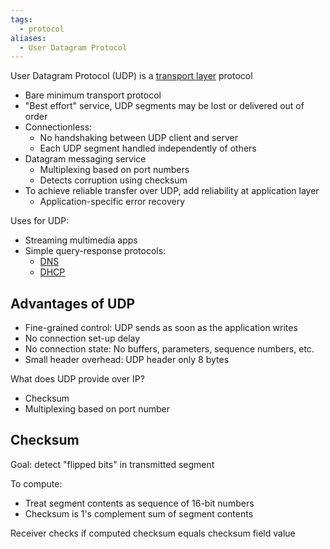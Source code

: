 ```yaml
---
tags:
  - protocol
aliases:
  - User Datagram Protocol
---
```


User Datagram Protocol (UDP) is a [transport layer](OSI%20layers/Transport%20layer.md) protocol
- Bare minimum transport protocol
- "Best effort" service, UDP segments may be lost or delivered out of order
- Connectionless:
	- No handshaking between UDP client and server
	- Each UDP segment handled independently of others
- Datagram messaging service
	- Multiplexing based on port numbers
	- Detects corruption using checksum
- To achieve reliable transfer over UDP, add reliability at application layer
	- Application-specific error recovery

Uses for UDP:
- Streaming multimedia apps
- Simple query-response protocols:
	- [DNS](DNS/DNS.md)
	- [DHCP](DHCP/DHCP.md)

## Advantages of UDP

- Fine-grained control: UDP sends as soon as the application writes
- No connection set-up delay
- No connection state: No buffers, parameters, sequence numbers, etc.
- Small header overhead: UDP header only 8 bytes

What does UDP provide over IP?
- Checksum
- Multiplexing based on port number

## Checksum

Goal: detect "flipped bits" in transmitted segment

To compute:
- Treat segment contents as sequence of 16-bit numbers
- Checksum is 1's complement sum of segment contents

Receiver checks if computed checksum equals checksum field value
